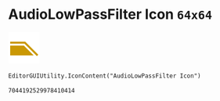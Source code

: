 # AudioLowPassFilter Icon `64x64`
<img src="/img/AudioLowPassFilter%20Icon.png" width=64 height=64>

``` CSharp
EditorGUIUtility.IconContent("AudioLowPassFilter Icon")
```
```
7044192529978410414
```
